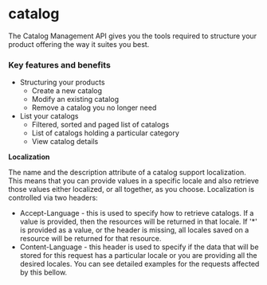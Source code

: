 # catalog

The Catalog Management API gives you the tools required to structure your product offering the way it suites you best.

### Key features and benefits

* Structuring your products
  * Create a new catalog
  * Modify an existing catalog
  * Remove a catalog you no longer need
* List your catalogs
  * Filtered, sorted and paged list of catalogs
  * List of catalogs holding a particular category
  * View catalog details
  
**Localization**

The name and the description attribute of a catalog support localization. This means that you can provide values in a specific locale and also retrieve those values either localized, or all together, as you choose.
Localization is controlled via two headers:

* Accept-Language - this is used to specify how to retrieve catalogs. If a value is provided, then the resources will be returned in that locale. If '*' is provided as a value, or the header is missing, all locales saved on a resource will be returned for that resource.
* Content-Language - this header is used to specify if the data that will be stored for this request has a particular locale or you are providing all the desired locales.
You can see detailed examples for the requests affected by this bellow.

